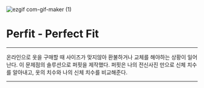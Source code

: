 ![ezgif com-gif-maker (1)](https://user-images.githubusercontent.com/47862506/104024613-bb43db80-5206-11eb-9dd3-8823902698e6.gif)

# Perfit - Perfect Fit

---

온라인으로 옷을 구매할 때 사이즈가 맞지않아 환불하거나 교체를 해야하는 상황이 일어난다. 이 문제점의 솔루션으로 퍼핏을 제작했다. 퍼핏은 나의 전신사진 만으로 신체 치수를 알아내고, 옷의 치수와 나의 신체 치수를 비교해준다.

---

